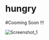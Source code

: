 # hungry
#Cooming Soon !!!

![Screenshot_1](https://user-images.githubusercontent.com/22714112/236617937-73b70fe4-c730-4221-b6da-500db7be7d95.png)
